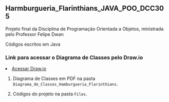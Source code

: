 
## Harmburgueria_Flarinthians_JAVA_POO_DCC305

Projeto final da Disciplina de Programação Orientada a Objetos, ministrada pelo Professor Felipe Dwan

Códigos escritos em Java

### Link para acessar o Diagrama de Classes pelo Draw.io
<div>
  <li>
    <a href="https://app.diagrams.net/#LDiagrama_de_Classes_Harmburgueria_Flarinthians%20(1).drawio" rel="nofollow">Acessar Draw.io</a>
    
  1. Diagrama de Classes em PDF na pasta ```Diagrama_de_Classes_Hamburgueria_Flarinthians```.

  2. Códigos do projeto na pasta ```Files```.
